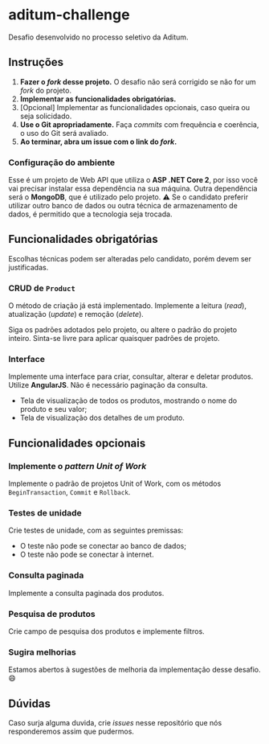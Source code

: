 # aditum-challenge

Desafio desenvolvido no processo seletivo da Aditum.

## Instruções

1. **Fazer o _fork_ desse projeto.** O desafio não será corrigido se não for um _fork_ do projeto.
2. **Implementar as funcionalidades obrigatórias.**
3. [Opcional] Implementar as funcionalidades opcionais, caso queira ou seja solicidado.
4. **Use o Git apropriadamente.** Faça _commits_ com frequência e coerência, o uso do Git será avaliado.
5. **Ao terminar, abra um issue com o link do _fork_.**

### Configuração do ambiente

Esse é um projeto de Web API que utiliza o **ASP .NET Core 2**, por isso você vai precisar instalar essa dependência na sua máquina. Outra dependência será o **MongoDB**, que é utilizado pelo projeto. :warning: Se o candidato preferir utilizar outro banco de dados ou outra técnica de armazenamento de dados, é permitido que a tecnologia seja trocada.

## Funcionalidades obrigatórias

Escolhas técnicas podem ser alteradas pelo candidato, porém devem ser justificadas.

### CRUD de `Product`

O método de criação já está implementado. Implemente a leitura (_read_), atualização (_update_) e remoção (_delete_). 

Siga os padrões adotados pelo projeto, ou altere o padrão do projeto inteiro. Sinta-se livre para aplicar quaisquer padrões de projeto.

### Interface

Implemente uma interface para criar, consultar, alterar e deletar produtos. Utilize **AngularJS**. Não é necessário paginação da consulta.

* Tela de visualização de todos os produtos, mostrando o nome do produto e seu valor;
* Tela de visualização dos detalhes de um produto.

## Funcionalidades opcionais

### Implemente o _pattern Unit of Work_

Implemente o padrão de projetos Unit of Work, com os métodos `BeginTransaction`, `Commit` e `Rollback`.

### Testes de unidade

Crie testes de unidade, com as seguintes premissas:

* O teste não pode se conectar ao banco de dados;
* O teste não pode se conectar à internet.

### Consulta paginada

Implemente a consulta paginada dos produtos.

### Pesquisa de produtos

Crie campo de pesquisa dos produtos e implemente filtros.

### Sugira melhorias

Estamos abertos à sugestões de melhoria da implementação desse desafio. :smile:

## Dúvidas

Caso surja alguma duvida, crie _issues_ nesse repositório que nós responderemos assim que pudermos.